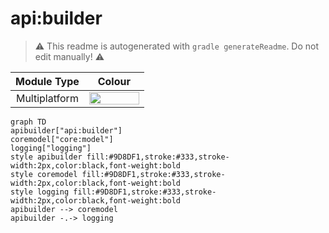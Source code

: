 # api:builder
> :warning: This readme is autogenerated with `gradle generateReadme`. Do not edit manually! :warning:

| Module Type | Colour |
|:--:|:--:|
| Multiplatform | <img src="https://img.shields.io/badge/-%20-9D8DF1?style=flat-square" height="20" width="80"> |

```mermaid
graph TD
apibuilder["api:builder"]
coremodel["core:model"]
logging["logging"]
style apibuilder fill:#9D8DF1,stroke:#333,stroke-width:2px,color:black,font-weight:bold
style coremodel fill:#9D8DF1,stroke:#333,stroke-width:2px,color:black,font-weight:bold
style logging fill:#9D8DF1,stroke:#333,stroke-width:2px,color:black,font-weight:bold
apibuilder --> coremodel
apibuilder -.-> logging
```

